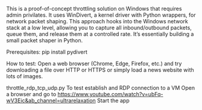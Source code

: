 This is a proof-of-concept throttling solution on Windows that requires admin privilates.  It uses WinDivert, a kernel driver with Python wrappers, for network packet shaping. This approach hooks into the Windows network stack at a low level, allowing you to capture all inbound/outbound packets, queue them, and release them at a controlled rate. It’s essentially building a small packet shaper in Python.

Prerequisites: pip install pydivert

How to test: Open a web browser (Chrome, Edge, Firefox, etc.) and try downloading a file over HTTP or HTTPS or simply load a news website with lots of images.


throttle_rdp_tcp_udp.py
    To test establish and RDP connection to a VM
    Open a browser and go to https://www.youtube.com/watch?v=ubFq-wV3Eic&ab_channel=ultrarelaxation
    Start the app
